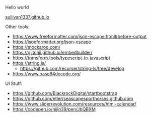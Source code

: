 Hello world

[sullivan1337.github.io](https://sullivan1337.github.io/)

Other tools:
* https://www.freeformatter.com/json-escape.html#before-output
* https://jsonformatter.org/json-escape
* https://mockaroo.com/
* https://glitchii.github.io/embedbuilder/
* https://transform.tools/typescript-to-javascript
* https://string.is/
    * https://github.com/recurser/string-is/tree/develop
* https://www.base64decode.org/

UI Stuff:
* https://github.com/BlackrockDigital/startbootstrap
* https://github.com/etler/seascapesporthorses.github.com
* https://www.sliderrevolution.com/resources/html-calendar/
* https://codepen.io/nijin39/pen/JbQBXM
